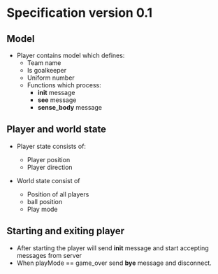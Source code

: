 # Specification version 0.1

## Model

* Player contains model which defines:
  * Team name
  * Is goalkeeper
  * Uniform number
  * Functions which process:
    * **init** message
    * **see** message
    * **sense_body** message


## Player and world state

* Player state consists of:
  * Player position
  * Player direction

* World state consist of
  * Position of all players
  * ball position
  * Play mode


## Starting and exiting player

* After starting the player will send **init** message and start accepting messages from server
* When playMode == game_over send **bye** message and disconnect.
